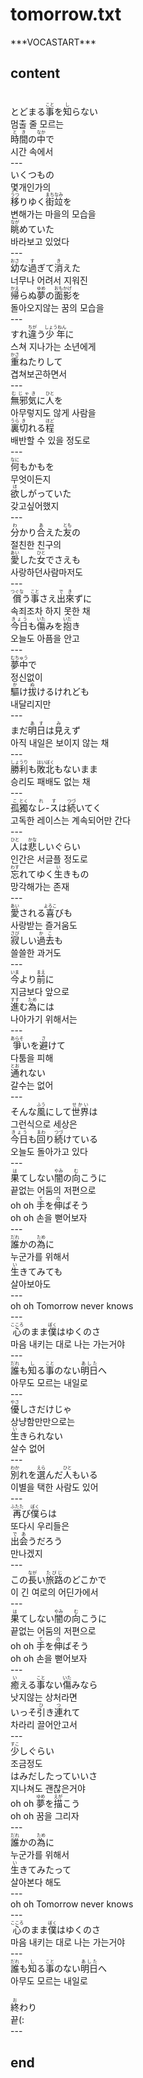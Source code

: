 <h1>tomorrow.txt</h1>
﻿***VOCASTART***<br>
<h2>content</h2><br>
とどまる<Ruby><rb>事</rb><rt>こと</rt></Ruby>を<Ruby><rb>知</rb><rt>し</rt></Ruby>らない<br>
멈출 줄 모르는<br>
<Ruby><rb>時間</rb><rt>とき</rt></Ruby>の<Ruby><rb>中</rb><rt>なか</rt></Ruby>で<br>
시간 속에서<br>
---<br>
いくつもの<br>
몇개인가의<br>
<Ruby><rb>移</rb><rt>うつ</rt></Ruby>りゆく<Ruby><rb>街</rb><rt>まち</rt></Ruby><Ruby><rb>竝</rb><rt>なみ</rt></Ruby>を<br>
변해가는 마을의 모습을<br>
<Ruby><rb>眺</rb><rt>なが</rt></Ruby>めていた<br>
바라보고 있었다<br>
---<br>
<Ruby><rb>幼</rb><rt>おさ</rt></Ruby>な<Ruby><rb>過</rb><rt>す</rt></Ruby>ぎて<Ruby><rb>消</rb><rt>き</rt></Ruby>えた<br>
너무나 어려서 지워진<br>
<Ruby><rb>帰</rb><rt>かえ</rt></Ruby>らぬ<Ruby><rb>夢</rb><rt>ゆめ</rt></Ruby>の<Ruby><rb>面影</rb><rt>おもかげ</rt></Ruby>を<br>
돌아오지않는 꿈의 모습을<br>
---<br>
すれ<Ruby><rb>違</rb><rt>ちが</rt></Ruby>う<Ruby><rb>少年</rb><rt>しょうねん</rt></Ruby>に<br>
스쳐 지나가는 소년에게<br>
<Ruby><rb>重</rb><rt>かさ</rt></Ruby>ねたりして<br>
겹쳐보곤하면서<br>
---<br>
<Ruby><rb>無邪気</rb><rt>むじゃき</rt></Ruby>に<Ruby><rb>人</rb><rt>ひと</rt></Ruby>を<br>
아무렇지도 않게 사람을<br>
<Ruby><rb>裏</rb><rt>うら</rt></Ruby><Ruby><rb>切</rb><rt>き</rt></Ruby>れる<Ruby><rb>程</rb><rt>ほど</rt></Ruby><br>
배반할 수 있을 정도로<br>
---<br>
<Ruby><rb>何</rb><rt>なに</rt></Ruby>もかもを<br>
무엇이든지<br>
<Ruby><rb>欲</rb><rt>ほ</rt></Ruby>しがっていた<br>
갖고싶어했지<br>
---<br>
<Ruby><rb>分</rb><rt>わ</rt></Ruby>かり<Ruby><rb>合</rb><rt>あ</rt></Ruby>えた<Ruby><rb>友</rb><rt>とも</rt></Ruby>の<br>
절친한 친구의<br>
<Ruby><rb>愛</rb><rt>あい</rt></Ruby>した<Ruby><rb>女</rb><rt>ひと</rt></Ruby>でさえも<br>
사랑하던사람마저도<br>
---<br>
<Ruby><rb>償</rb><rt>つぐな</rt></Ruby>う<Ruby><rb>事</rb><rt>こと</rt></Ruby>さえ<Ruby><rb>出來</rb><rt>でき</rt></Ruby>ずに<br>
속죄조차 하지 못한 채<br>
<Ruby><rb>今日</rb><rt>きょう</rt></Ruby>も<Ruby><rb>傷</rb><rt>いた</rt></Ruby>みを<Ruby><rb>抱</rb><rt>いだ</rt></Ruby>き<br>
오늘도 아픔을 안고<br>
---<br>
<Ruby><rb>夢中</rb><rt>むちゅう</rt></Ruby>で<br>
정신없이<br>
<Ruby><rb>驅</rb><rt>か</rt></Ruby>け<Ruby><rb>拔</rb><rt>ぬ</rt></Ruby>けるけれども<br>
내달리지만<br>
---<br>
まだ<Ruby><rb>明日</rb><rt>あす</rt></Ruby>は<Ruby><rb>見</rb><rt>み</rt></Ruby>えず<br>
아직 내일은 보이지 않는 채<br>
---<br>
<Ruby><rb>勝利</rb><rt>しょうり</rt></Ruby>も<Ruby><rb>敗北</rb><rt>はいぼく</rt></Ruby>もないまま<br>
승리도 패배도 없는 채<br>
---<br>
<Ruby><rb>孤</rb><rt>こ</rt></Ruby><Ruby><rb>獨</rb><rt>とく</rt></Ruby>な<Ruby><rb>レ</rb><rt>れ</rt></Ruby>-<Ruby><rb>ス</rb><rt>す</rt></Ruby>は<Ruby><rb>続</rb><rt>つづ</rt></Ruby>いてく<br>
고독한 레이스는 계속되어만 간다<br>
---<br>
<Ruby><rb>人</rb><rt>ひと</rt></Ruby>は<Ruby><rb>悲</rb><rt>かな</rt></Ruby>しいぐらい<br>
인간은 서글플 정도로<br>
<Ruby><rb>忘</rb><rt>わす</rt></Ruby>れてゆく<Ruby><rb>生</rb><rt>い</rt></Ruby>きもの<br>
망각해가는 존재<br>
---<br>
<Ruby><rb>愛</rb><rt>あい</rt></Ruby>される<Ruby><rb>喜</rb><rt>よろこ</rt></Ruby>びも<br>
사랑받는 즐거움도<br>
<Ruby><rb>寂</rb><rt>さび</rt></Ruby>しい<Ruby><rb>過去</rb><rt>かこ</rt></Ruby>も<br>
쓸쓸한 과거도<br>
---<br>
<Ruby><rb>今</rb><rt>いま</rt></Ruby>より<Ruby><rb>前</rb><rt>まえ</rt></Ruby>に<br>
지금보다 앞으로<br>
<Ruby><rb>進</rb><rt>すす</rt></Ruby>む<Ruby><rb>為</rb><rt>ため</rt></Ruby>には<br>
나아가기 위해서는<br>
---<br>
<Ruby><rb>爭</rb><rt>あらそ</rt></Ruby>いを<Ruby><rb>避</rb><rt>さ</rt></Ruby>けて<br>
다툼을 피해<br>
<Ruby><rb>通</rb><rt>とお</rt></Ruby>れない<br>
갈수는 없어<br>
---<br>
そんな<Ruby><rb>風</rb><rt>ふう</rt></Ruby>にして<Ruby><rb>世界</rb><rt>せかい</rt></Ruby>は<br>
그런식으로 세상은<br>
<Ruby><rb>今日</rb><rt>きょう</rt></Ruby>も<Ruby><rb>回</rb><rt>まわ</rt></Ruby>り<Ruby><rb>続</rb><rt>つづ</rt></Ruby>けている<br>
오늘도 돌아가고 있다<br>
---<br>
<Ruby><rb>果</rb><rt>は</rt></Ruby>てしない<Ruby><rb>闇</rb><rt>やみ</rt></Ruby>の<Ruby><rb>向</rb><rt>む</rt></Ruby>こうに<br>
끝없는 어둠의 저편으로<br>
oh oh <Ruby><rb>手</rb><rt>て</rt></Ruby>を<Ruby><rb>伸</rb><rt>の</rt></Ruby>ばそう<br>
oh oh 손을 뻗어보자<br>
---<br>
<Ruby><rb>誰</rb><rt>だれ</rt></Ruby>かの<Ruby><rb>為</rb><rt>ため</rt></Ruby>に<br>
누군가를 위해서<br>
<Ruby><rb>生</rb><rt>い</rt></Ruby>きてみても<br>
살아보아도<br>
---<br>
oh oh Tomorrow never knows<br>
---<br>
<Ruby><rb>心</rb><rt>こころ</rt></Ruby>のまま<Ruby><rb>僕</rb><rt>ぼく</rt></Ruby>はゆくのさ<br>
마음 내키는 대로 나는 가는거야<br>
---<br>
<Ruby><rb>誰</rb><rt>だれ</rt></Ruby>も<Ruby><rb>知</rb><rt>し</rt></Ruby>る<Ruby><rb>事</rb><rt>こと</rt></Ruby>のない<Ruby><rb>明日</rb><rt>あした</rt></Ruby>へ<br>
아무도 모르는 내일로<br>
---<br>
<Ruby><rb>優</rb><rt>やさ</rt></Ruby>しさだけじゃ<br>
상냥함만만으로는<br>
<Ruby><rb>生</rb><rt>い</rt></Ruby>きられない<br>
살수 없어<br>
---<br>
<Ruby><rb>別</rb><rt>わか</rt></Ruby>れを<Ruby><rb>選</rb><rt>えら</rt></Ruby>んだ<Ruby><rb>人</rb><rt>ひと</rt></Ruby>もいる<br>
이별을 택한 사람도 있어<br>
---<br>
<Ruby><rb>再</rb><rt>ふたた</rt></Ruby>び<Ruby><rb>僕</rb><rt>ぼく</rt></Ruby>らは<br>
또다시 우리들은<br>
<Ruby><rb>出会</rb><rt>であ</rt></Ruby>うだろう<br>
만나겠지<br>
---<br>
この<Ruby><rb>長</rb><rt>なが</rt></Ruby>い<Ruby><rb>旅路</rb><rt>たびじ</rt></Ruby>のどこかで<br>
이 긴 여로의 어딘가에서<br>
---<br>
<Ruby><rb>果</rb><rt>は</rt></Ruby>てしない<Ruby><rb>闇</rb><rt>やみ</rt></Ruby>の<Ruby><rb>向</rb><rt>む</rt></Ruby>こうに<br>
끝없는 어둠의 저편으로<br>
oh oh <Ruby><rb>手</rb><rt>て</rt></Ruby>を<Ruby><rb>伸</rb><rt>の</rt></Ruby>ばそう<br>
oh oh 손을 뻗어보자<br>
---<br>
<Ruby><rb>癒</rb><rt>い</rt></Ruby>える<Ruby><rb>事</rb><rt>こと</rt></Ruby>ない<Ruby><rb>傷</rb><rt>いた</rt></Ruby>みなら<br>
낫지않는 상처라면<br>
いっそ<Ruby><rb>引</rb><rt>ひ</rt></Ruby>き<Ruby><rb>連</rb><rt>つ</rt></Ruby>れて<br>
차라리 끌어안고서<br>
---<br>
<Ruby><rb>少</rb><rt>すこ</rt></Ruby>しぐらい<br>
조금정도<br>
はみだしたっていいさ<br>
지나쳐도 괜찮은거야<br>
oh oh <Ruby><rb>夢</rb><rt>ゆめ</rt></Ruby>を<Ruby><rb>描</rb><rt>えが</rt></Ruby>こう<br>
oh oh 꿈을 그리자<br>
---<br>
<Ruby><rb>誰</rb><rt>だれ</rt></Ruby>かの<Ruby><rb>為</rb><rt>ため</rt></Ruby>に<br>
누군가를 위해서<br>
<Ruby><rb>生</rb><rt>い</rt></Ruby>きてみたって<br>
살아본다 해도<br>
---<br>
oh oh Tomorrow never knows<br>
---<br>
<Ruby><rb>心</rb><rt>こころ</rt></Ruby>のまま<Ruby><rb>僕</rb><rt>ぼく</rt></Ruby>はゆくのさ<br>
마음 내키는 대로 나는 가는거야<br>
---<br>
<Ruby><rb>誰</rb><rt>だれ</rt></Ruby>も<Ruby><rb>知</rb><rt>し</rt></Ruby>る<Ruby><rb>事</rb><rt>こと</rt></Ruby>のない<Ruby><rb>明日</rb><rt>あした</rt></Ruby>へ<br>
아무도 모르는 내일로<br>
﻿<br>
<ruby><rb>終</rb><rt>お</rt></ruby>わり<br>
끝(:<br>
---<br>
<h2>end</h2>
